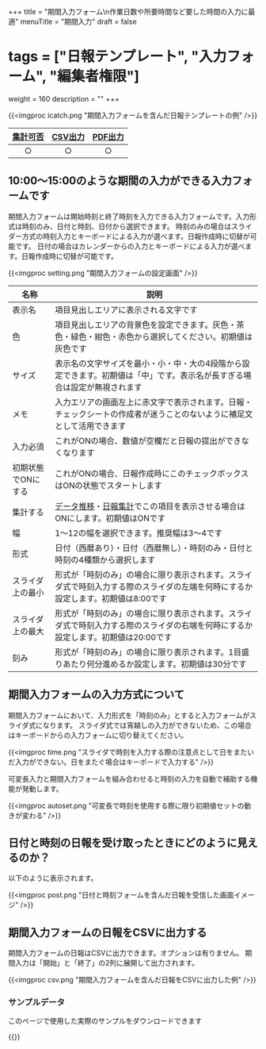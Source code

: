 +++
title = "期間入力フォーム\n作業日数や所要時間など要した時間の入力に最適"
menuTitle = "期間入力"
draft = false
# tags = ["日報テンプレート", "入力フォーム", "編集者権限"]
weight = 160
description = ""
+++

{{<imgproc icatch.png "期間入力フォームを含んだ日報テンプレートの例" />}}

|[集計可否](/report/totalling/form/)|[CSV出力](/report/totalling/csv/)|[PDF出力](/report/read/pdf/)|
|:---:|:---:|:---:|
|○|○|○|

## 10:00〜15:00のような期間の入力ができる入力フォームです

期間入力フォームは開始時刻と終了時刻を入力できる入力フォームです。入力形式は時刻のみ、日付と時刻、日付から選択できます。
時刻のみの場合はスライダー方式の時刻入力とキーボードによる入力が選べます。日報作成時に切替が可能です。
日付の場合はカレンダーからの入力とキーボードによる入力が選べます。日報作成時に切替が可能です。

{{<imgproc setting.png "期間入力フォームの設定画面" />}}

|名称|説明|
|---|---|
|表示名|項目見出しエリアに表示される文字です|
|色|項目見出しエリアの背景色を設定できます。灰色・茶色・緑色・紺色・赤色から選択してください。初期値は灰色です|
|サイズ|表示名の文字サイズを最小・小・中・大の4段階から設定できます。初期値は「中」です。表示名が長すぎる場合は設定が無視されます|
|メモ|入力エリアの画面左上に赤文字で表示されます。日報・チェックシートの作成者が迷うことのないように補足文として活用できます|
|入力必須|これがONの場合、数値が空欄だと日報の提出ができなくなります|
|初期状態でONにする|これがONの場合、日報作成時にこのチェックボックスはONの状態でスタートします|
|集計する|[データ推移](/report/read/analytics/)・[日報集計](/report/totalling/transition/)でこの項目を表示させる場合はONにします。初期値はONです|
|幅|1〜12の幅を選択できます。推奨幅は3〜4です|
|形式|日付（西暦あり）・日付（西暦無し）・時刻のみ・日付と時刻の4種類から選択します|
|スライダ上の最小|形式が「時刻のみ」の場合に限り表示されます。スライダ式で時刻入力する際のスライダの左端を何時にするか設定します。初期値は8:00です|
|スライダ上の最大|形式が「時刻のみ」の場合に限り表示されます。スライダ式で時刻入力する際のスライダの右端を何時にするか設定します。初期値は20:00です|
|刻み|形式が「時刻のみ」の場合に限り表示されます。1目盛りあたり何分進めるか設定します。初期値は30分です|

## 期間入力フォームの入力方式について

期間入力フォームにおいて、入力形式を「時刻のみ」とすると入力フォームがスライダ式になります。
スライダ式では宵越しの入力ができないため、この場合はキーボードからの入力フォームに切り替えてください。

{{<imgproc time.png "スライダで時刻を入力する際の注意点として日をまたいだ入力ができない。日をまたぐ場合はキーボードで入力する" />}}

可変長入力と期間入力フォームを組み合わせると時刻の入力を自動で補助する機能が発動します。

{{<imgproc autoset.png "可変長で時刻を使用する際に限り初期値セットの動きが変わる" />}}

## 日付と時刻の日報を受け取ったときにどのように見えるのか？

以下のように表示されます。

{{<imgproc post.png "日付と時刻フォームを含んだ日報を受信した画面イメージ" />}}

## 期間入力フォームの日報をCSVに出力する

期間入力フォームの日報はCSVに出力できます。オプションは有りません。
期間入力は「開始」と「終了」の2列に展開して出力されます。

{{<imgproc csv.png "期間入力フォームを含んだ日報をCSVに出力した例" />}}

### サンプルデータ

このページで使用した実際のサンプルをダウンロードできます

{{<attachments style="orange" />}}
